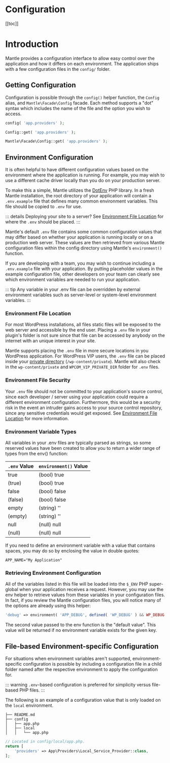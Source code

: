 # Configuration

[[toc]]

# Introduction

Mantle provides a configuration interface to allow easy control over the
application and how it differs on each environment. The application ships with a
few configuration files in the `config/` folder.

## Getting Configuration

Configuration is possible through the `config()` helper function, the `Config`
alias, and `Mantle\Facade\Config` facade. Each method supports a "dot"
syntax which includes the name of the file and the option you wish to access.

```php
config( 'app.providers' );

Config::get( 'app.providers' );

Mantle\Facade\Config::get( 'app.providers' );
```

## Environment Configuration

It is often helpful to have different configuration values based on the
environment where the application is running. For example, you may wish to use a
different cache driver locally than you do on your production server.

To make this a simple, Mantle utilizes the
[DotEnv](https://github.com/vlucas/phpdotenv) PHP library. In a fresh Mantle
installation, the root directory of your application will contain a
`.env.example` file that defines many common environment variables. This file
should be copied to `.env` for use.

::: details Deploying your site to a server?
See [Environment File Location](#environment-file-location) for where the `.env` should be placed.
:::

Mantle's default `.env` file contains some common configuration values that may
differ based on whether your application is running locally or on a production
web server. These values are then retrieved from various Mantle configuration
files within the config directory using Mantle's `environment()` function.

If you are developing with a team, you may wish to continue including a
`.env.example` file with your application. By putting placeholder values in the
example configuration file, other developers on your team can clearly see which
environment variables are needed to run your application.

::: tip
Any variable in your .env file can be overridden by external environment
variables such as server-level or system-level environment variables.
:::

### Environment File Location

For most WordPress installations, all files static files will be exposed to the
web server and accessible by the end user. Placing a `.env` file in your
plugin's folder is not sure since that file can be accessed by anybody on the
internet with an unique interest in your site.

Mantle supports placing the `.env` file in more secure locations in you
WordPress application. For WordPress VIP users, the `.env` file can be placed
inside your [private
directory](https://docs.wpvip.com/technical-references/vip-codebase/private-directory/)
(`/wp-content/private`). Mantle will also check in the `wp-content/private` and
`WPCOM_VIP_PRIVATE_DIR` folder for `.env` files.

### Environment File Security

Your `.env` file should not be committed to your application's source control,
since each developer / server using your application could require a different
environment configuration. Furthermore, this would be a security risk in the
event an intruder gains access to your source control repository, since any
sensitive credentials would get exposed. See [Environment File
Location](#environment-file-location) for more information.

### Environment Variable Types

All variables in your .env files are typically parsed as strings, so some
reserved values have been created to allow you to return a wider range of types
from the env() function:

| `.env` Value | `environment()` Value |
| ------------ | --------------------- |
| true | (bool) true |
| (true) | (bool) true |
| false | (bool) false |
| (false) | (bool) false |
| empty | (string) '' |
| (empty) | (string) '' |
| null | (null) null |
| (null) | (null) null |

If you need to define an environment variable with a value that contains spaces,
you may do so by enclosing the value in double quotes:

```
APP_NAME="My Application"
```

### Retrieving Environment Configuration

All of the variables listed in this file will be loaded into the `$_ENV` PHP
super-global when your application receives a request. However, you may use the
env helper to retrieve values from these variables in your configuration files.
In fact, if you review the Mantle configuration files, you will notice many of
the options are already using this helper:

```php
'debug' => environment( 'APP_DEBUG', defined( 'WP_DEBUG' ) && WP_DEBUG ),
```

The second value passed to the env function is the "default value". This value
will be returned if no environment variable exists for the given key.

## File-based Environment-specific Configuration

For situations when environment variables aren't supported, environment-specific
configuration is possible by including a configuration file in a child folder
named after the respective environment to apply the configuration for.

::: warning
`.env`-based configuration is preferred for simplicity versus file-based PHP files.
:::

The following is an example of a configuration value that is
only loaded on the `local` environment.

```
├── README.md
├── config
│   ├── app.php
│   ├── local
│   │   └── app.php
```

```php
// Located in config/local/app.php.
return [
	'providers' => App\Providers\Local_Service_Provider::class,
];
```
